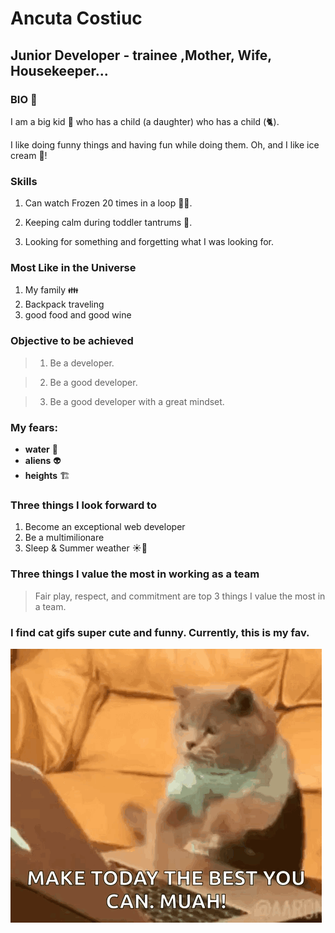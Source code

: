 # Ancuta Costiuc

## Junior Developer - trainee ,Mother, Wife, Housekeeper...

### BIO 🔮

I am a big kid 🧒 who has a child (a daughter) who has a child (🐈).

I like doing funny things and having fun while doing them. Oh, and I like ice cream 🍨!

### Skills

1. Can watch Frozen 20 times in a loop 😵‍💫.

2. Keeping calm during toddler tantrums 🤯.

3. Looking for something and forgetting what I was looking for.

### Most Like in the Universe

1. My family 👪
2. Backpack traveling
3. good food and good wine

### Objective to be achieved

> 1. Be a developer.

> 2. Be a good developer.

> 3. Be a good developer with a great mindset.

### My fears:

- **water** 🌊
- **aliens** 👽
- **heights** 🏗️

### Three things I look forward to

1. Become an exceptional web developer
2. Be a multimilionare
3. Sleep & Summer weather ☀️🍹

### Three things I value the most in working as a team

> Fair play, respect, and commitment are top 3 things I value the most in a team.

### I find cat gifs super cute and funny. Currently, this is my fav.

![alt text](image-2.png)
